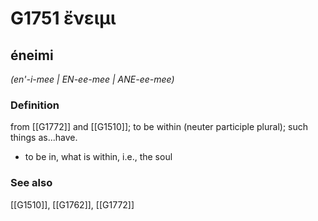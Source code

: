 # G1751 ἔνειμι

## éneimi

_(en'-i-mee | EN-ee-mee | ANE-ee-mee)_

### Definition

from [[G1772]] and [[G1510]]; to be within (neuter participle plural); such things as...have.

- to be in, what is within, i.e., the soul

### See also

[[G1510]], [[G1762]], [[G1772]]

